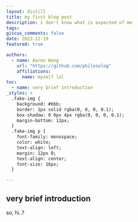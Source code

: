 ```yaml
---
layout: distill
title: my first blog post
description: i don't know what is expected of me
tags:
giscus_comments: false
date: 2023-12-19
featured: true

authors:
  - name: Aaron Wang
    url: "https://github.com/philosolog"
    affiliations:
      name: myself lol
toc:
  - name: very brief introduction
_styles: >
  .fake-img {
    background: #bbb;
    border: 1px solid rgba(0, 0, 0, 0.1);
    box-shadow: 0 0px 4px rgba(0, 0, 0, 0.1);
    margin-bottom: 12px;
  }
  .fake-img p {
    font-family: monospace;
    color: white;
    text-align: left;
    margin: 12px 0;
    text-align: center;
    font-size: 16px;
  }

---
```


## very brief introduction

so, hi..?